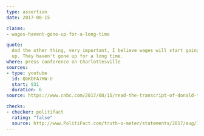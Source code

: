 ```yaml
---
type: assertion
date: 2017-08-15

claims:
- wages-havent-gone-up-for-a-long-time

quote:
  And the other thing, very important, I believe wages will start going
  up. They haven't gone up for a long time.
where: press conference on Charlottesville
sources:
- type: youtube
  id: QGKbFA7HW-U
  start: 931
  duration: 6
source: https://www.cnbc.com/2017/08/15/read-the-transcript-of-donald-trumps-jaw-dropping-press-conference.html

checks:
- checker: politifact
  rating: "false"
  source: http://www.PolitiFact.com/truth-o-meter/statements/2017/aug/17/donald-trump/donald-trump-says-wages-havent-gone-long-time-s-wr/
---
```

